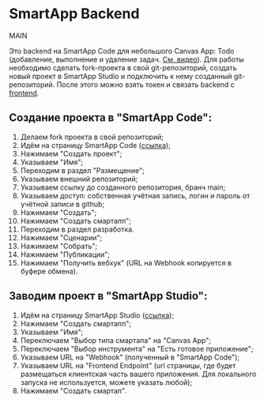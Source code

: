 # SmartApp Backend

MAIN

Это backend на SmartApp Code для небольшого Canvas App: Todo (добавление, выполнение и удаление задач. [См. видео](https://youtu.be/P-o2rwHhARo)). Для работы необходимо сделать fork-проекта в свой git-репозиторий, создать новый проект в SmartApp Studio и подключить к нему созданный git-репозиторий. После этого можно взять токен и связать backend с [frontend](https://github.com/sberdevices/todo-canvas-app). 


## Создание проекта в "SmartApp Code":
1. Делаем fork проекта в свой репозиторий;
1. Идём на страницу SmartApp Code ([ссылка](https://smartapp-code.sberdevices.ru/));
1. Нажимаем "Создать проект";
1. Указываем "Имя";
1. Переходим в раздел "Размещение";
1. Указываем внешний репозиторий;
1. Указываем ссылку до созданного репозитория, бранч main;
1. Указываем доступ: собственная учётная запись, логин и пароль от учётной записи в github;
1. Нажимаем "Создать";
1. Нажимаем "Создать смартапп";
1. Переходим в раздел разработка.
1. Нажимаем "Сценарии";
1. Нажимаем "Собрать";
1. Нажимаем "Публикации";
1. Нажимаем "Получить вебхук" (URL на Webhook копируется в буфере обмена).

## Заводим проект в "SmartApp Studio":

1. Идём на страницу SmartApp Studio ([ссылка](https://smartapp-studio.sberdevices.ru/));
1. Нажимаем "Создать смартапп";
1. Указываем "Имя";
1. Переключаем "Выбор типа смартапа" на "Canvas App";
1. Переключаем "Выбор инструмента" на "Есть готовое приложение";
1. Указываем URL на "Webhook" (полученный в "SmartApp Code");
1. Указываем URL на "Frontend Endpoint" (url страницы, где будет размещаться клиентская часть вашего приложения. Для локального запуска не используется, можете указать любой);
1. Нажимаем "Создать смартап".
